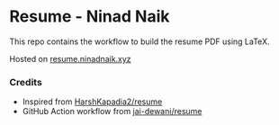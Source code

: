 # Resume - Ninad Naik

This repo contains the workflow to build the resume PDF using LaTeX.

Hosted on [resume.ninadnaik.xyz](https://resume.ninadnaik.me)

### Credits

- Inspired from [HarshKapadia2/resume](https://github.com/HarshKapadia2/resume)
- GitHub Action workflow from [jai-dewani/resume](https://github.com/jai-dewani/resume)
